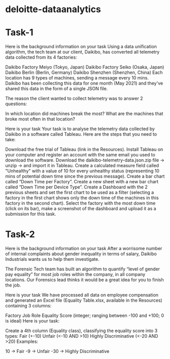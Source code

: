 # deloitte-dataanalytics

# Task-1

Here is the background information on your task
Using a data unification algorithm, the tech team at our client, Daikibo, has converted all telemetry data collected from its 4 factories:

Daikibo Factory Meiyo (Tokyo, Japan)
Daikibo Factory Seiko (Osaka, Japan)
Daikibo Berlin (Berlin, Germany)
Daikibo Shenzhen (Shenzhen, China)
Each location has 9 types of machines, sending a message every 10 mins. Daikibo has been collecting this data for one month (May 2021) and they've shared this data in the form of a single JSON file.

The reason the client wanted to collect telemetry was to answer 2 questions:

In which location did machines break the most?
What are the machines that broke most often in that location?

Here is your task
Your task is to analyse the telemetry data collected by Daikibo in a software called Tableau. Here are the steps that you need to take:

Download the free trial of Tableau (link in the Resources).
Install Tableau on your computer and register an account with the same email you used to download the software.
Download the daikibo-telemetry-data.json.zip file -> unzip -> and import it in Tableau.
Create a calculated measure field called "Unhealthy" with a value of 10 for every unhealthy status (representing 10 mins of potential down time since the previous message).
Create a bar chart called “Down Time per Factory”.
Create a new sheet with a new bar chart called “Down Time per Device Type”.
Create a Dashboard with the 2 previous sheets and set the first chart to be used as a filter (selecting a factory in the first chart shows only the down time of the machines in this factory in the second chart).
Select the factory with the most down time (click on its bar), make a screenshot of the dashboard and upload it as a submission for this task.

# Task-2

Here is the background information on your task
After a worrisome number of internal complaints about gender inequality in terms of salary, Daikibo Industrials wants us to help them investigate.

The Forensic Tech team has built an algorithm to quantify “level of gender pay equality” for most job roles within the company, in all company locations. Our Forensics lead thinks it would be a great idea for you to finish the job.

Here is your task
We have processed all data on employee compensation and generated an Excel file (Equality Table.xlsx, available in the Resources) containing 3 columns:

Factory
Job Role
Equality Score (integer; ranging between -100 and +100; 0 is ideal)
Here is your task:

Create a 4th column (Equality class), classifying the equality score into 3 types:
Fair (+-10)
Unfair (<-10 AND >10)
Highly Discriminative (<-20 AND >20)
Examples:

10 → Fair
-9 → Unfair
-30 → Highly Discriminative
